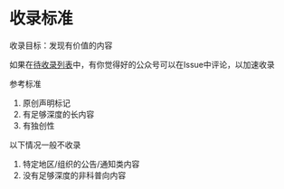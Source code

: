 # 收录标准

收录目标：发现有价值的内容

如果在[待收录列表](https://github.com/ttttmr/Wechat2RSS/issues?q=is%3Aissue+is%3Aopen+label%3A%E6%96%B0%E5%85%AC%E4%BC%97%E5%8F%B7)中，有你觉得好的公众号可以在Issue中评论，以加速收录

参考标准

1. 原创声明标记
2. 有足够深度的长内容
3. 有独创性

以下情况一般不收录

1. 特定地区/组织的公告/通知类内容
2. 没有足够深度的非科普向内容
